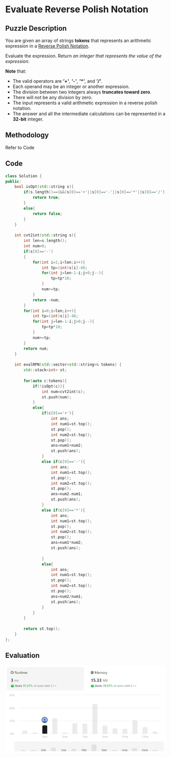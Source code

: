 # Evaluate Reverse Polish Notation
## Puzzle Description
You are given an array of strings **tokens** that represents an arithmetic expression in a [Reverse Polish Notation](https://en.wikipedia.org/wiki/Reverse_Polish_notation).

Evaluate the expression. Return *an integer that represents the value of the expression*.

**Note** that:

* The valid operators are ***'+'***, ***'-'***, ***'\*'***, and ***'/'***.
* Each operand may be an integer or another expression.
* The division between two integers always **truncates toward zero**.
* There will not be any division by zero.
* The input represents a valid arithmetic expression in a reverse polish notation.
* The answer and all the intermediate calculations can be represented in a **32-bit** integer.

## Methodology
Refer to Code

## Code 
```c++
class Solution {
public:
    bool isOpt(std::string s){
        if(s.length()==1&&(s[0]=='+'||s[0]=='-'||s[0]=='*'||s[0]=='/')){
            return true;
        }
        else{
            return false;
        }
    }

    int cvt2int(std::string s){
        int len=s.length();
        int num=0;
        if(s[0]=='-')
        {
            for(int i=1;i<len;i++){
                int tp=(int)s[i]-48;
                for(int j=len-1-i;j>0;j--){
                    tp=tp*10;
                }
                num+=tp;
            }
            return -num;
        }
        for(int i=0;i<len;i++){
            int tp=(int)s[i]-48;
            for(int j=len-1-i;j>0;j--){
                tp=tp*10;
            }
            num+=tp;
        }
        return num;
    }

    int evalRPN(std::vector<std::string>& tokens) {
        std::stack<int> st;

        for(auto c:tokens){
            if(!isOpt(c)){
                int num=cvt2int(c);
                st.push(num);
            }   
            else{
                if(c[0]=='+'){
                    int ans;
                    int num1=st.top();
                    st.pop();
                    int num2=st.top();
                    st.pop();
                    ans=num1+num2;
                    st.push(ans);
                }
                else if(c[0]=='-'){
                    int ans;
                    int num1=st.top();
                    st.pop();
                    int num2=st.top();
                    st.pop();
                    ans=num2-num1;
                    st.push(ans);
                }
                else if(c[0]=='*'){
                    int ans;
                    int num1=st.top();
                    st.pop();
                    int num2=st.top();
                    st.pop();
                    ans=num1*num2;                
                    st.push(ans);

                }
                else{
                    int ans;
                    int num1=st.top();
                    st.pop();
                    int num2=st.top();
                    st.pop();
                    ans=num2/num1;
                    st.push(ans);
                }
            }
        }

        return st.top();
    }
};
```

## Evaluation
![img](./5_Evaluate%20Reverse%20Polish%20Notation.png)